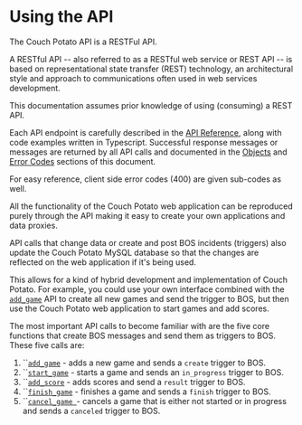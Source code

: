 # Using the API

The Couch Potato API is a RESTFul API.

A RESTful API -- also referred to as a RESTful web service or REST API -- is based on representational state transfer (REST) technology, an architectural style and approach to communications often used in web services development.

This documentation assumes prior knowledge of using (consuming) a REST API.

Each API endpoint is carefully described in the [API Reference](api-reference/), along with code examples written in Typescript. Successful response messages or messages are returned by all API calls and documented in the [Objects](api-reference/objects.md) and [Error Codes](api-reference/error-codes.md) sections of this document.

For easy reference, client side error codes (400) are given sub-codes as well.

All the functionality of the Couch Potato web application can be reproduced purely through the API making it easy to create your own applications and data proxies.

API calls that change data or create and post BOS incidents (triggers) also update the Couch Potato MySQL database so that the changes are reflected on the web application if it's being used.

This allows for a kind of hybrid development and implementation of Couch Potato. For example, you could use your own interface combined with the` `[`add_game`](broken-reference) API to create all new games and send the trigger to BOS, but then use the Couch Potato web application to start games and add scores.

The most important API calls to become familiar with are the five core functions that create BOS messages and send them as triggers to BOS. These five calls are:

1. ``[`add_game`](broken-reference) - adds a new game and sends a `create` trigger to BOS.
2. ``[`start_game`](broken-reference) - starts a game and sends an `in_progress` trigger to BOS.
3. ``[`add_score`](broken-reference) - adds scores and send a `result` trigger to BOS.
4. ``[`finish_game`](broken-reference) - finishes a game and sends a `finish` trigger to BOS.
5. ``[`cancel_game `](broken-reference)- cancels a game that is either not started or in progress and sends a `canceled` trigger to BOS.
